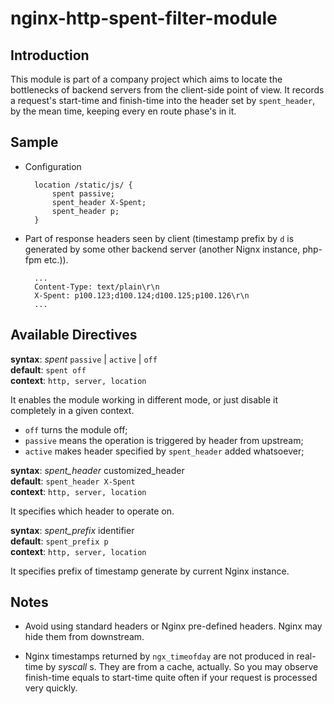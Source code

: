 nginx-http-spent-filter-module
==============================

Introduction
------------

This module is part of a company project which aims to locate the bottlenecks
of backend servers from the client-side point of view. It records a request's
start-time and finish-time into the header set by `spent_header`, by the mean 
time, keeping every en route phase's in it.


Sample
------

* Configuration

        location /static/js/ {
            spent passive;
            spent_header X-Spent;
            spent_header p;
        }

* Part of response headers seen by client (timestamp prefix by `d` is 
generated by some other backend server (another Nignx instance, 
php-fpm etc.)).

        ...
        Content-Type: text/plain\r\n
        X-Spent: p100.123;d100.124;d100.125;p100.126\r\n
        ...


Available Directives
--------------------

**syntax**: *spent* `passive` | `active` | `off`  
**default**: `spent off`  
**context**: `http, server, location`

It enables the module working in different mode, or just disable it completely
in a given context. 

* `off` turns the module off;
* `passive` means the operation is triggered by header from upstream;
* `active` makes header specified by `spent_header` added whatsoever;


**syntax**: *spent\_header* customized_header  
**default**: `spent_header X-Spent`  
**context**: `http, server, location`

It specifies which header to operate on.


**syntax**: *spent\_prefix* identifier  
**default**: `spent_prefix p`  
**context**: `http, server, location`

It specifies prefix of timestamp generate by current Nginx instance.


Notes
-----

* Avoid using standard headers or Nginx pre-defined headers. Nginx may hide them
  from downstream.

* Nginx timestamps returned by `ngx_timeofday` are not produced in real-time by
  *syscall* s. They are from a cache, actually. So you may observe finish-time
  equals to start-time quite often if your request is processed very quickly. 


